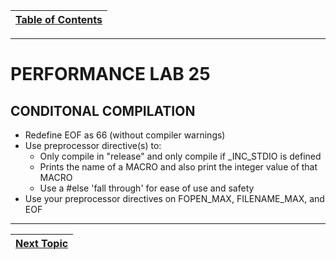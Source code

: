 |[Table of Contents](/00-Table-of-Contents.md)|
|---|

---

# PERFORMANCE LAB 25

## CONDITONAL COMPILATION

* Redefine EOF as 66 (without compiler warnings)
* Use preprocessor directive(s) to:
    * Only compile in "release" and only compile if _INC_STDIO is defined
    * Prints the name of a MACRO and also print the integer value of that MACRO
    * Use a #else 'fall through' for ease of use and safety
* Use your preprocessor directives on FOPEN_MAX, FILENAME_MAX, and EOF


---

|[Next Topic](/11_Pointers_Arrays/README.md)|
|---|
